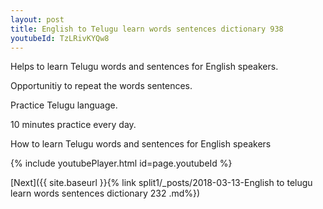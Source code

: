 ```yaml
---
layout: post
title: English to Telugu learn words sentences dictionary 938 
youtubeId: TzLRivKYQw8
---
```

 
 
Helps to learn Telugu words and sentences for English speakers.

Opportunitiy to repeat the words sentences. 

Practice Telugu language. 
 
10 minutes practice every day. 
 
How to learn Telugu words and sentences for English speakers 
 
{% include youtubePlayer.html id=page.youtubeId %}
 
 
[Next]({{ site.baseurl }}{% link  split1/_posts/2018-03-13-English to telugu learn words sentences dictionary 232 .md%})
 
